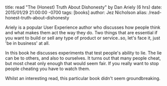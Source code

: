 title: read "The (Honest) Truth About Dishonesty" by Dan Ariely (6 hrs)
date: 2015/01/29 21:00:00 -0700
tags: [books]
author: Jez Nicholson
alias: /read-honest-truth-about-dishonesty

​​​Ariely is a popular User Experience author who discusses how people think and what makes them act the way they do. Two things that are essential if you want to build or sell any type of product or service..so, let's face it, just 'be in business' at all.

In this book he discusses experiments that test people's ability to lie. The lie can be to others, and also to ourselves. It turns out that many people cheat, but most cheat only enough that would seem fair. If you really want to stop people cheating you have to watch them.

Whilst an interesting read, this particular book didn't seem groundbreaking.